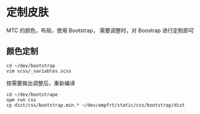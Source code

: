 # 定制皮肤

MTC 的颜色，布局，使用 Bootstrap， 需要调整时，对 Boostrap 进行定制即可

## 颜色定制

```
cd ~/dev/bootstrap
vim scss/_variables.scss
```

按需要做出调整后，重新编译

```
cd ~/dev/bootstrape
npm run css
cp dist/css/bootstrap.min.* ~/dev/empfrt/static/css/bootstrap/dist
```
